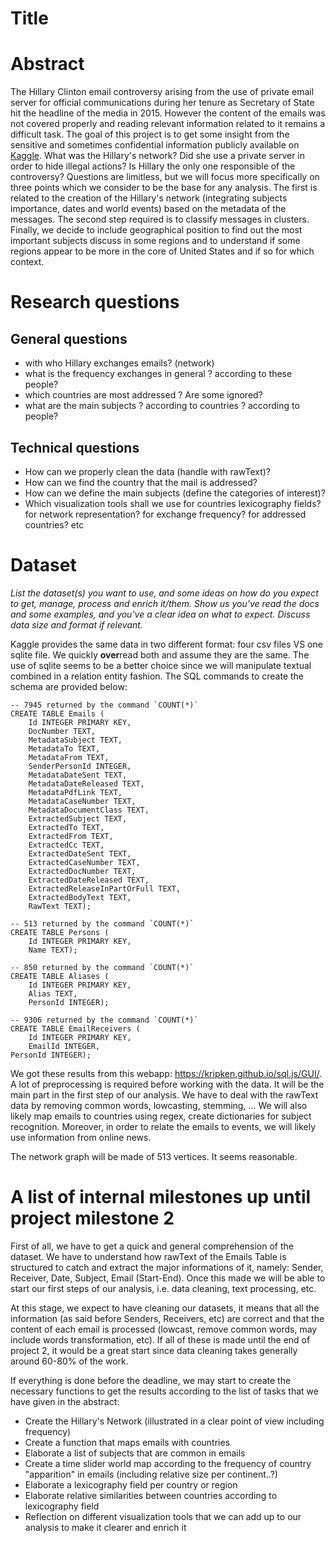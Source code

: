 # Title

# Abstract

The Hillary Clinton email controversy arising from the use of private email server for official communications during her tenure as Secretary of State hit the headline of the media in 2015. However the content of the emails was not covered properly and reading relevant information related to it remains a difficult task. The goal of this project is to get some insight from the sensitive and sometimes confidential information publicly available on [Kaggle](https://www.kaggle.com/kaggle/hillary-clinton-emails). What was the Hillary's network? Did she use a private server in order to hide illegal actions? Is Hillary the only one responsible of the controversy? Questions are limitless, but we will focus more specifically on three points which we consider to be the base for any analysis. The first is related to the creation of the Hillary's network (integrating subjects importance, dates and world events) based on the metadata of the messages. The second step required is to classify messages in clusters. Finally, we decide to include geographical position to find out the most important subjects discuss in some regions and to understand if some regions appear to be more in the core of United States and if so for which context.



# Research questions

## General questions
- with who Hillary exchanges emails? (network)
- what is the frequency exchanges in general ? according to these people?
- which countries are most addressed ? Are some ignored?
- what are the main subjects ? according to countries ? according to people?

## Technical questions
- How can we properly clean the data (handle with rawText)?
- How can we find the country that the mail is addressed?
- How can we define the main subjects (define the categories of interest)?
- Which visualization tools shall we use for countries lexicography fields? for network representation? for exchange frequency? for addressed countries? etc


# Dataset

_List the dataset(s) you want to use, and some ideas on how do you expect to get, manage, process and enrich it/them. Show us you've read the docs and some examples, and you've a clear idea on what to expect. Discuss data size and format if relevant._

Kaggle provides the same data in two different format: four csv files VS one sqlite file. We quickly **over**read both and assume they are the same. The use of sqlite seems to be a better choice since we will manipulate textual combined in a relation entity fashion. The SQL commands to create the schema are provided below:

    -- 7945 returned by the command `COUNT(*)`
    CREATE TABLE Emails (
        Id INTEGER PRIMARY KEY,
        DocNumber TEXT,
        MetadataSubject TEXT,
        MetadataTo TEXT,
        MetadataFrom TEXT,
        SenderPersonId INTEGER,
        MetadataDateSent TEXT,
        MetadataDateReleased TEXT,
        MetadataPdfLink TEXT,
        MetadataCaseNumber TEXT,
        MetadataDocumentClass TEXT,
        ExtractedSubject TEXT,
        ExtractedTo TEXT,
        ExtractedFrom TEXT,
        ExtractedCc TEXT,
        ExtractedDateSent TEXT,
        ExtractedCaseNumber TEXT,
        ExtractedDocNumber TEXT,
        ExtractedDateReleased TEXT,
        ExtractedReleaseInPartOrFull TEXT,
        ExtractedBodyText TEXT,
        RawText TEXT);

    -- 513 returned by the command `COUNT(*)`
    CREATE TABLE Persons (
        Id INTEGER PRIMARY KEY,
        Name TEXT);

    -- 850 returned by the command `COUNT(*)`
    CREATE TABLE Aliases (
        Id INTEGER PRIMARY KEY,
        Alias TEXT,
        PersonId INTEGER);

    -- 9306 returned by the command `COUNT(*)`
    CREATE TABLE EmailReceivers (
        Id INTEGER PRIMARY KEY,
        EmailId INTEGER,
    PersonId INTEGER);

We got these results from this webapp: <https://kripken.github.io/sql.js/GUI/>. A lot of preprocessing is required before working with the data. It will be the main part in the first step of our analysis. We have to deal with the rawText data by removing common words, lowcasting, stemming, ... We will also likely map emails to countries using regex, create dictionaries for subject recognition. Moreover, in order to relate the emails to events, we will likely use information from online news.

The network graph will be made of 513 vertices. It seems reasonable.

# A list of internal milestones up until project milestone 2

First of all, we have to get a quick and general comprehension of the dataset. We have to understand how rawText of the Emails Table is structured to catch and extract the major informations of it, namely: Sender, Receiver, Date, Subject, Email (Start-End). Once this made we will be able to start our first steps of our analysis, i.e. data cleaning, text processing, etc.

At this stage, we expect to have cleaning our datasets, it means that all the information (as said before Senders, Receivers, etc) are correct and that the content of each email is processed (lowcast, remove common words, may include words transformation, etc). If all of these is made until the end of project 2, it would be a great start since data cleaning takes generally around 60-80% of the work.

If everything is done before the deadline, we may start to create the necessary functions to get the results according to the list of tasks that we have given in the abstract:

- Create the Hillary's Network (illustrated in a clear point of view including frequency)
- Create a function that maps emails with countries
- Elaborate a list of subjects that are common in emails
- Create a time slider world map according to the frequency of country "apparition" in emails (including relative size per continent..?)
- Elaborate a lexicography field per country or region
- Elaborate relative similarities between countries according to lexicography field
- Reflection on different visualization tools that we can add up to our analysis to make it clearer and enrich it
